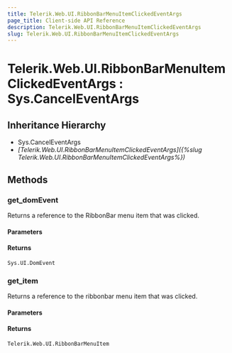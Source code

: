```yaml
---
title: Telerik.Web.UI.RibbonBarMenuItemClickedEventArgs
page_title: Client-side API Reference
description: Telerik.Web.UI.RibbonBarMenuItemClickedEventArgs
slug: Telerik.Web.UI.RibbonBarMenuItemClickedEventArgs
---
```


# Telerik.Web.UI.RibbonBarMenuItemClickedEventArgs : Sys.CancelEventArgs

## Inheritance Hierarchy

* Sys.CancelEventArgs
* *[Telerik.Web.UI.RibbonBarMenuItemClickedEventArgs]({%slug Telerik.Web.UI.RibbonBarMenuItemClickedEventArgs%})*

## Methods

### get_domEvent

Returns a reference to the RibbonBar menu item that was clicked.

#### Parameters

#### Returns

`Sys.UI.DomEvent` 

### get_item 

Returns a reference to the ribbonbar menu item that was clicked.

#### Parameters

#### Returns

`Telerik.Web.UI.RibbonBarMenuItem` 